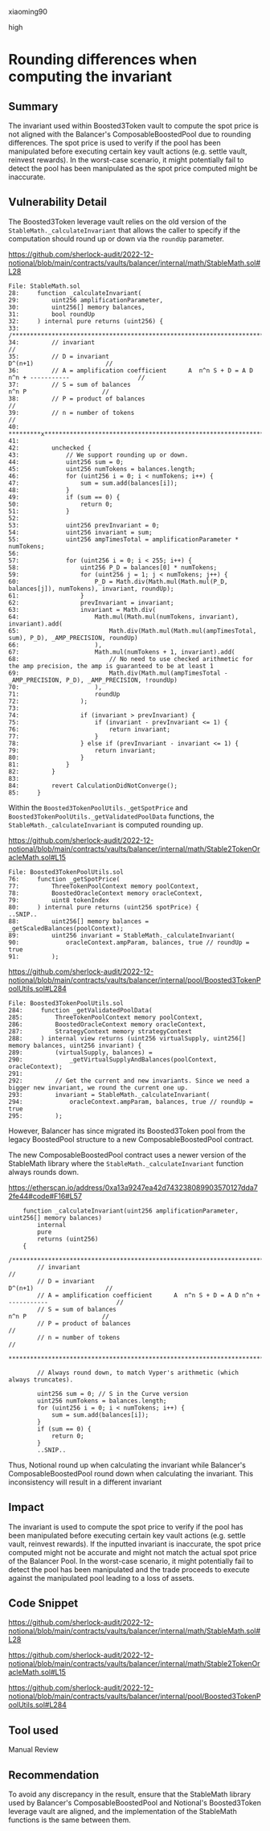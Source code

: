 xiaoming90

high

# Rounding differences when computing the invariant

## Summary

The invariant used within Boosted3Token vault to compute the spot price is not aligned with the Balancer's ComposableBoostedPool due to rounding differences. The spot price is used to verify if the pool has been manipulated before executing certain key vault actions (e.g. settle vault, reinvest rewards). In the worst-case scenario, it might potentially fail to detect the pool has been manipulated as the spot price computed might be inaccurate.

## Vulnerability Detail

The Boosted3Token leverage vault relies on the old version of the `StableMath._calculateInvariant` that allows the caller to specify if the computation should round up or down via the `roundUp` parameter.

https://github.com/sherlock-audit/2022-12-notional/blob/main/contracts/vaults/balancer/internal/math/StableMath.sol#L28

```solidity
File: StableMath.sol
28:     function _calculateInvariant(
29:         uint256 amplificationParameter,
30:         uint256[] memory balances,
31:         bool roundUp
32:     ) internal pure returns (uint256) {
33:         /**********************************************************************************************
34:         // invariant                                                                                 //
35:         // D = invariant                                                  D^(n+1)                    //
36:         // A = amplification coefficient      A  n^n S + D = A D n^n + -----------                   //
37:         // S = sum of balances                                             n^n P                     //
38:         // P = product of balances                                                                   //
39:         // n = number of tokens                                                                      //
40:         *********x************************************************************************************/
41: 
42:         unchecked {
43:             // We support rounding up or down.
44:             uint256 sum = 0;
45:             uint256 numTokens = balances.length;
46:             for (uint256 i = 0; i < numTokens; i++) {
47:                 sum = sum.add(balances[i]);
48:             }
49:             if (sum == 0) {
50:                 return 0;
51:             }
52: 
53:             uint256 prevInvariant = 0;
54:             uint256 invariant = sum;
55:             uint256 ampTimesTotal = amplificationParameter * numTokens;
56: 
57:             for (uint256 i = 0; i < 255; i++) {
58:                 uint256 P_D = balances[0] * numTokens;
59:                 for (uint256 j = 1; j < numTokens; j++) {
60:                     P_D = Math.div(Math.mul(Math.mul(P_D, balances[j]), numTokens), invariant, roundUp);
61:                 }
62:                 prevInvariant = invariant;
63:                 invariant = Math.div(
64:                     Math.mul(Math.mul(numTokens, invariant), invariant).add(
65:                         Math.div(Math.mul(Math.mul(ampTimesTotal, sum), P_D), _AMP_PRECISION, roundUp)
66:                     ),
67:                     Math.mul(numTokens + 1, invariant).add(
68:                         // No need to use checked arithmetic for the amp precision, the amp is guaranteed to be at least 1
69:                         Math.div(Math.mul(ampTimesTotal - _AMP_PRECISION, P_D), _AMP_PRECISION, !roundUp)
70:                     ),
71:                     roundUp
72:                 );
73: 
74:                 if (invariant > prevInvariant) {
75:                     if (invariant - prevInvariant <= 1) {
76:                         return invariant;
77:                     }
78:                 } else if (prevInvariant - invariant <= 1) {
79:                     return invariant;
80:                 }
81:             }
82:         }
83: 
84:         revert CalculationDidNotConverge();
85:     }
```

Within the `Boosted3TokenPoolUtils._getSpotPrice` and `Boosted3TokenPoolUtils._getValidatedPoolData` functions, the `StableMath._calculateInvariant` is computed rounding up.

https://github.com/sherlock-audit/2022-12-notional/blob/main/contracts/vaults/balancer/internal/math/Stable2TokenOracleMath.sol#L15

```solidity
File: Boosted3TokenPoolUtils.sol
76:     function _getSpotPrice(
77:         ThreeTokenPoolContext memory poolContext, 
78:         BoostedOracleContext memory oracleContext,
79:         uint8 tokenIndex
80:     ) internal pure returns (uint256 spotPrice) {
..SNIP..
88:         uint256[] memory balances = _getScaledBalances(poolContext);
89:         uint256 invariant = StableMath._calculateInvariant(
90:             oracleContext.ampParam, balances, true // roundUp = true
91:         );
```

https://github.com/sherlock-audit/2022-12-notional/blob/main/contracts/vaults/balancer/internal/pool/Boosted3TokenPoolUtils.sol#L284

```solidity
File: Boosted3TokenPoolUtils.sol
284:     function _getValidatedPoolData(
285:         ThreeTokenPoolContext memory poolContext,
286:         BoostedOracleContext memory oracleContext,
287:         StrategyContext memory strategyContext
288:     ) internal view returns (uint256 virtualSupply, uint256[] memory balances, uint256 invariant) {
289:         (virtualSupply, balances) =
290:             _getVirtualSupplyAndBalances(poolContext, oracleContext);
291: 
292:         // Get the current and new invariants. Since we need a bigger new invariant, we round the current one up.
293:         invariant = StableMath._calculateInvariant(
294:             oracleContext.ampParam, balances, true // roundUp = true
295:         );
```

However, Balancer has since migrated its Boosted3Token pool from the legacy BoostedPool structure to a new ComposableBoostedPool contract.

The new ComposableBoostedPool contract uses a newer version of the StableMath library where the `StableMath._calculateInvariant` function always rounds down.

https://etherscan.io/address/0xa13a9247ea42d743238089903570127dda72fe44#code#F16#L57

```solidity
    function _calculateInvariant(uint256 amplificationParameter, uint256[] memory balances)
        internal
        pure
        returns (uint256)
    {
        /**********************************************************************************************
        // invariant                                                                                 //
        // D = invariant                                                  D^(n+1)                    //
        // A = amplification coefficient      A  n^n S + D = A D n^n + -----------                   //
        // S = sum of balances                                             n^n P                     //
        // P = product of balances                                                                   //
        // n = number of tokens                                                                      //
        **********************************************************************************************/

        // Always round down, to match Vyper's arithmetic (which always truncates).

        uint256 sum = 0; // S in the Curve version
        uint256 numTokens = balances.length;
        for (uint256 i = 0; i < numTokens; i++) {
            sum = sum.add(balances[i]);
        }
        if (sum == 0) {
            return 0;
        }
        ..SNIP..
```

Thus, Notional round up when calculating the invariant while Balancer's ComposableBoostedPool round down when calculating the invariant. This inconsistency will result in a different invariant

## Impact

The invariant is used to compute the spot price to verify if the pool has been manipulated before executing certain key vault actions (e.g. settle vault, reinvest rewards). If the inputted invariant is inaccurate, the spot price computed might not be accurate and might not match the actual spot price of the Balancer Pool. In the worst-case scenario, it might potentially fail to detect the pool has been manipulated and the trade proceeds to execute against the manipulated pool leading to a loss of assets.

## Code Snippet

https://github.com/sherlock-audit/2022-12-notional/blob/main/contracts/vaults/balancer/internal/math/StableMath.sol#L28

https://github.com/sherlock-audit/2022-12-notional/blob/main/contracts/vaults/balancer/internal/math/Stable2TokenOracleMath.sol#L15

https://github.com/sherlock-audit/2022-12-notional/blob/main/contracts/vaults/balancer/internal/pool/Boosted3TokenPoolUtils.sol#L284

## Tool used

Manual Review

## Recommendation

To avoid any discrepancy in the result, ensure that the StableMath library used by Balancer's ComposableBoostedPool and Notional's Boosted3Token leverage vault are aligned, and the implementation of the StableMath functions is the same between them.